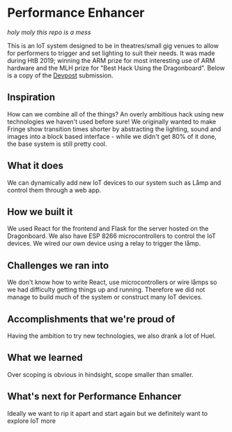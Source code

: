 # Performance Enhancer

_holy moly this repo is a mess_

This is an IoT system designed to be in theatres/small gig venues to allow for performers to trigger
and set lighting to suit their needs. It was made during HtB 2019; winning the ARM prize for most interesting use of ARM hardware and the MLH prize for "Best Hack Using the Dragonboard". Below is a copy of the [Devpost](https://devpost.com/software/performance-enhancer) submission.
## Inspiration

How can we combine all of the things? An overly ambitious hack using new technologies we haven't used before sure! We originally wanted to make Fringe show transition times shorter by abstracting the lighting, sound and images into a block based interface - while we didn't get 80% of it done, the base system is still pretty cool.

## What it does

We can dynamically add new IoT devices to our system such as Låmp and control them through a web app. 

## How we built it

We used React for the frontend and Flask for the server hosted on the Dragonboard. We also have ESP 8266 microcontrollers to control the IoT devices. We wired our own device using a relay to trigger the låmp.

## Challenges we ran into

We don't know how to write React, use microcontrollers or wire låmps so we had difficulty getting things up and running. Therefore we did not manage to build much of the system or construct many IoT devices.

## Accomplishments that we're proud of

Having the ambition to try new technologies, we also drank a lot of Huel.

## What we learned

Over scoping is obvious in hindsight, scope smaller than smaller.

## What's next for Performance Enhancer

Ideally we want to rip it apart and start again but we definitely want to explore IoT more
